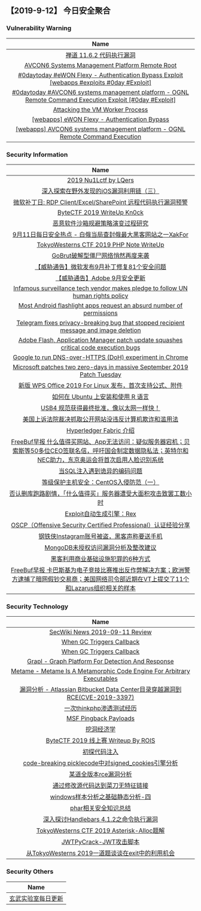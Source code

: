 
 ##   【2019-9-12】 今日安全聚合


###  						       							Vulnerability Warning

|                             Name                             |
| :----------------------------------------------------------: |
|[禅道 11.6.2 代码执行漏洞](https://www.seebug.org/vuldb/ssvid-98069)|
|[AVCON6 Systems Management Platform Remote Root](https://cxsecurity.com/issue/WLB-2019090083)|
|[#0daytoday #eWON Flexy - Authentication Bypass Exploit  [webapps #exploits  #0day #Exploit]](http://0day.today/exploits/33240)|
|[#0daytoday #AVCON6 systems management platform - OGNL Remote Command Execution Exploit [#0day #Exploit]](http://0day.today/exploits/33239)|
|[Attacking the VM Worker Process](https://msrc-blog.microsoft.com/2019/09/11/attacking-the-vm-worker-process/)|
|[[webapps] eWON Flexy - Authentication Bypass](https://www.exploit-db.com/exploits/47380)|
|[[webapps] AVCON6 systems management platform - OGNL Remote Command Execution](https://www.exploit-db.com/exploits/47379)|

### 						        							Security Information
|                             Name                                    |
| :----------------------------------------------------------: |
|[2019 Nu1Lctf by LQers](https://www.anquanke.com/post/id/186331)|
|[深入探索在野外发现的iOS漏洞利用链（三）](https://www.anquanke.com/post/id/186213)|
|[微软补丁日: RDP Client/Excel/SharePoint 远程代码执行漏洞预警](https://www.anquanke.com/post/id/186350)|
|[ByteCTF 2019 WriteUp Kn0ck](https://www.anquanke.com/post/id/186187)|
|[恶意软件沙箱规避策略演变过程研究](https://www.anquanke.com/post/id/186218)|
|[9月11日每日安全热点 - 白俄当局查封俄最大黑客网站之一XakFor](https://www.anquanke.com/post/id/186315)|
|[TokyoWesterns CTF 2019 PHP Note WriteUp](https://www.secpulse.com/archives/112377.html)|
|[GoBrut破解型僵尸网络悄然再度来袭](http://blog.nsfocus.net/gobrut-cracked-botnet-quietly-hit/)|
|[【威胁通告】微软发布9月补丁修复81个安全问题](http://blog.nsfocus.net/microsoft-patch-tuesday-2019-09/)|
|[【威胁通告】Adobe 9月安全更新](http://blog.nsfocus.net/adobe-2019-9/)|
|[Infamous surveillance tech vendor makes pledge to follow UN human rights policy](https://www.zdnet.com/article/surveillance-tech-vendor-makes-pledge-to-follow-un-human-rights-policy/#ftag=RSSbaffb68)|
|[Most Android flashlight apps request an absurd number of permissions](https://www.zdnet.com/article/most-android-flashlight-apps-request-an-absurd-number-of-permissions/#ftag=RSSbaffb68)|
|[Telegram fixes privacy-breaking bug that stopped recipient message and image deletion](https://www.zdnet.com/article/telegram-fixes-privacy-breaking-bug-that-prevented-full-recipient-message-deletion/#ftag=RSSbaffb68)|
|[Adobe Flash, Application Manager patch update squashes critical code execution bugs](https://www.zdnet.com/article/adobe-flash-application-manager-patch-update-squashes-critical-code-execution-bugs/#ftag=RSSbaffb68)|
|[Google to run DNS-over-HTTPS (DoH) experiment in Chrome](https://www.zdnet.com/article/google-to-run-dns-over-https-doh-experiment-in-chrome/#ftag=RSSbaffb68)|
|[Microsoft patches two zero-days in massive September 2019 Patch Tuesday](https://www.zdnet.com/article/microsoft-patches-two-zero-days-in-massive-september-2019-patch-tuesday/#ftag=RSSbaffb68)|
|[新版 WPS Office 2019 For Linux 发布，首次支持公式、附件](https://linux.cn/article-11332-1.html?utm_source=rss&utm_medium=rss)|
|[如何在 Ubuntu 上安装和使用 R 语言](https://linux.cn/article-11331-1.html?utm_source=rss&utm_medium=rss)|
|[USB4 规范获得最终批准，像以太网一样快！](https://linux.cn/article-11330-1.html?utm_source=rss&utm_medium=rss)|
|[美国上诉法院裁决抓取公开网站没违反计算机欺诈和滥用法](https://linux.cn/article-11329-1.html?utm_source=rss&utm_medium=rss)|
|[Hyperledger Fabric 介绍](https://linux.cn/article-11328-1.html?utm_source=rss&utm_medium=rss)|
|[FreeBuf早报  什么值得买网站、App无法访问：疑似服务器宕机；贝索斯等50多位CEO签联名信，呼吁国会制定数据隐私法；英特尔和NEC助力，东京奥运会将首次启用人脸识别系统](https://www.freebuf.com/news/214138.html)|
|[当SQL注入遇到诡异的编码问题](https://www.freebuf.com/articles/web/213142.html)|
|[等级保护主机安全：CentOS入侵防范（一）](https://www.freebuf.com/articles/terminal/212915.html)|
|[否认删库跑路剧情，「什么值得买」服务器遭受大面积攻击致罢工数小时](https://www.freebuf.com/news/214144.html)|
|[Exploit自动生成引擎：Rex](https://www.freebuf.com/articles/system/197392.html)|
|[OSCP（Offensive Security Certified Professional）认证经验分享](https://www.freebuf.com/articles/others-articles/207347.html)|
|[钢铁侠Instagram账号被盗，黑客声称要送手机](https://www.freebuf.com/news/214031.html)|
|[MongoDB未授权访问漏洞分析及整改建议](https://www.freebuf.com/vuls/212799.html)|
|[黑客利用商业基础设施犯罪的6种方式](https://www.freebuf.com/articles/network/212823.html)|
|[FreeBuf早报  卡巴斯基为电子竞技比赛推出反作弊解决方案；欧洲警方逮捕了暗网假钞交易商；美国网络司令部近期在VT上提交了11个和Lazarus组织相关的样本](https://www.freebuf.com/news/214009.html)|

### 						        							Security  Technology
|                             Name                                    |
| :----------------------------------------------------------: |
|[SecWiki News 2019-09-11 Review](http://www.sec-wiki.com/?2019-09-11)|
|[When GC Triggers Callback](https://paper.seebug.org/1032/)|
|[When GC Triggers Callback](http://blogs.360.cn/post/When-GC-Triggers-Callback.html)|
|[Grapl - Graph Platform For Detection And Response](http://www.kitploit.com/2019/09/grapl-graph-platform-for-detection-and.html)|
|[Metame - Metame Is A Metamorphic Code Engine For Arbitrary Executables](http://www.kitploit.com/2019/09/metame-metame-is-metamorphic-code.html)|
|[漏洞分析 - Atlassian Bitbucket Data Center目录穿越漏洞到RCE(CVE-2019-3397)](http://xz.aliyun.com/t/6266)|
|[一次thinkphp渗透测试经历](http://xz.aliyun.com/t/6267)|
|[MSF Pingback Payloads](http://xz.aliyun.com/t/6268)|
|[挖洞经济学](http://xz.aliyun.com/t/6280)|
|[ByteCTF 2019 线上赛 Writeup By ROIS](http://xz.aliyun.com/t/6305)|
|[初探代码注入](http://xz.aliyun.com/t/6253)|
|[code-breaking picklecode中对signed_cookies引擎分析](http://xz.aliyun.com/t/6265)|
|[某道全版本rce漏洞分析](http://xz.aliyun.com/t/6239)|
|[通过修改源代码达到菜刀无特征链接](http://xz.aliyun.com/t/6249)|
|[windows样本分析之基础静态分析-四](http://xz.aliyun.com/t/6255)|
|[phar相关安全知识总结](http://xz.aliyun.com/t/6258)|
|[深入探讨Handlebars 4.1.2之命令执行漏洞](http://xz.aliyun.com/t/6287)|
|[TokyoWesterns CTF 2019 Asterisk-Alloc题解](http://xz.aliyun.com/t/6259)|
|[JWTPyCrack-JWT攻击脚本](http://xz.aliyun.com/t/6261)|
|[从TokyoWesterns 2019一道题谈谈在exit中的利用机会](http://xz.aliyun.com/t/6260)|

### 						        							Security  Others
|                             Name                                    |
| :----------------------------------------------------------: |
|[玄武实验室每日更新](https://weibo.com/p/1006065582522936/wenzhang?from=page_100606_profile&wvr=6&mod=wenzhangmore)|

